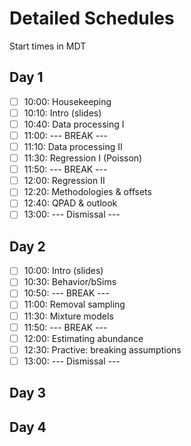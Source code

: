 # Detailed Schedules

Start times in MDT

## Day 1

- [ ] 10:00: Housekeeping
- [ ] 10:10: Intro (slides)
- [ ] 10:40: Data processing I
- [ ] 11:00: --- BREAK ---
- [ ] 11:10: Data processing II
- [ ] 11:30: Regression I (Poisson)
- [ ] 11:50: --- BREAK ---
- [ ] 12:00: Regression II
- [ ] 12:20: Methodologies & offsets
- [ ] 12:40: QPAD & outlook
- [ ] 13:00: --- Dismissal ---

## Day 2

- [ ] 10:00: Intro (slides)
- [ ] 10:30: Behavior/bSims
- [ ] 10:50: --- BREAK ---
- [ ] 11:00: Removal sampling
- [ ] 11:30: Mixture models
- [ ] 11:50: --- BREAK ---
- [ ] 12:00: Estimating abundance
- [ ] 12:30: Practive: breaking assumptions
- [ ] 13:00: --- Dismissal ---

## Day 3

## Day 4
